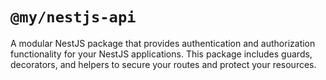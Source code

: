 # `@my/nestjs-api`

A modular NestJS package that provides authentication and authorization functionality for your NestJS applications.
This package includes guards, decorators, and helpers to secure your routes and protect your resources.
